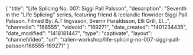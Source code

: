 {
    "title": "Life Splicing No. 007: Siggi Pall Palsson",
    "description": "Seventh in the \"Life Splicing\" series, featuring friend & Icelandic flowrider Siggi Pall Palsson. Filmed By: A.T Ingvason, Sverrir Haraldsson, Elli Grill, El...",
    "channelid": "168555",
    "videoid": "169271",
    "date_created": "1401234435",
    "date_modified": "1418181447",
    "type": "captivate",
    "layout": "channelVideo",
    "url": "\/alien-workshop\/life-splicing-no-007-siggi-pall-palsson\/168555-169271"
}